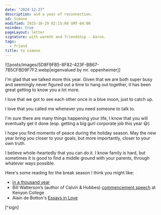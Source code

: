 ```yaml
---
date: "2024-12-27"
description: and a year of reconnection.
id: Simone
modified: 2025-10-29 02:15:08 GMT-04:00
noindex: true
pageLayout: letter
signature: with warmth and friendship - Aaron.
tags:
  - friend
title: to simone
---
```


![[posts/images/5D8F9FB5-8F82-423F-BB67-7B5CFBD9F7F2.webp|eigenvalued by mr. oppenheimer]]

I'm glad that we talked more this year. Given that we are both super busy and seemingly never figured out a time to hang out together,
it has been great getting to know you a lot more.

I love that we got to see each other once in a blue moon, just to catch up.

I love that you called me whenever you need someone to talk to.

I'm sure there are many things happening your life, I know that you will eventually get it done (esp. getting a big gurl corporate job this year :smiley:)

I hope you find moments of peace during the holiday season. May the new year bring you closer to your goals, but more importantly, closer to your own truth.

I believe whole-heartedly that you can do it. I know family is hard, but sometimes it is good to find a middle ground with your parents, through whatever ways possible.

Here's some reading for the break season I think you might like:

- [in a thousand year](https://substack.com/home/post/p-153398563)
- Bill Watterson’s (author of Calvin & Hobbes) [commencement speech](https://web.mit.edu/jmorzins/www/C-H-speech.html?curius=1573) at Kenyon College
- Alain de Botton's [Essays in Love](https://www.alaindebotton.com/essays-in-love/)

[^sign]
